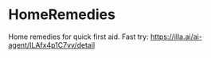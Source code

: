 # HomeRemedies
Home remedies for quick first aid.
Fast try: https://illa.ai/ai-agent/ILAfx4p1C7vv/detail
